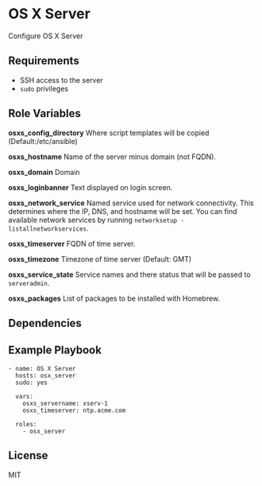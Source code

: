 OS X Server
=========

Configure OS X Server

Requirements
------------

* SSH access to the server
* `sudo` privileges

Role Variables
--------------
**osxs_config_directory**   Where script templates will be copied (Default:/etc/ansible)

**osxs_hostname**       Name of the server minus domain (not FQDN).

**osxs_domain**         Domain

**osxs_loginbanner**    Text displayed on login screen.

**osxs_network_service**    Named service used for network connectivity. This determines where the IP, DNS, and hostname will be set. You can find available network services by running `networksetup -listallnetworkservices`.

**osxs_timeserver**     FQDN of time server.

**osxs_timezone**       Timezone of time server (Default: GMT)

**osxs_service_state**  Service names and there status that will be passed to `serveradmin`.

**osxs_packages**       List of packages to be installed with Homebrew.


Dependencies
------------



Example Playbook
----------------

    - name: OS X Server
      hosts: osx_server
      sudo: yes

      vars:
        osxs_servername: xserv-1
        osxs_timeserver: ntp.acme.com

      roles:
        - osx_server

License
-------

MIT
